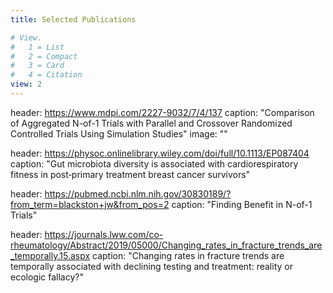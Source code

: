 ```yaml
---
title: Selected Publications

# View.
#   1 = List
#   2 = Compact
#   3 = Card
#   4 = Citation
view: 2
---
```

header: https://www.mdpi.com/2227-9032/7/4/137 
  caption: "Comparison of Aggregated N-of-1 Trials with Parallel and Crossover Randomized Controlled Trials Using Simulation Studies"
  image: ""
  
header: https://physoc.onlinelibrary.wiley.com/doi/full/10.1113/EP087404
  caption: "Gut microbiota diversity is associated with cardiorespiratory fitness in post‐primary treatment breast cancer survivors"
 
header: https://pubmed.ncbi.nlm.nih.gov/30830189/?from_term=blackston+jw&from_pos=2
  caption: "Finding Benefit in N-of-1 Trials"
 
header: https://journals.lww.com/co-rheumatology/Abstract/2019/05000/Changing_rates_in_fracture_trends_are_temporally.15.aspx 
  caption: "Changing rates in fracture trends are temporally associated with declining testing and treatment: reality or ecologic fallacy?"
  
